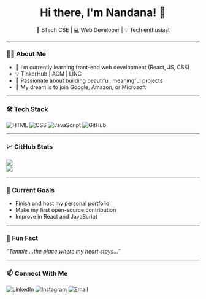 <h1 align="center">Hi there, I'm Nandana! 👋</h1>

<p align="center">
🌸 BTech CSE | 💻 Web Developer | 💡 Tech enthusiast
</p>

---

### 👩‍💻 About Me

- 🌱 I’m currently learning front-end web development (React, JS, CSS)
- 💡 TinkerHub | ACM | LINC
- 💖 Passionate about building beautiful, meaningful projects
- 🎯 My dream is to join Google, Amazon, or Microsoft

---

### 🛠️ Tech Stack

![HTML](https://img.shields.io/badge/HTML-E34F26?style=for-the-badge&logo=html5&logoColor=white)
![CSS](https://img.shields.io/badge/CSS-1572B6?style=for-the-badge&logo=css3&logoColor=white)
![JavaScript](https://img.shields.io/badge/JavaScript-F7DF1E?style=for-the-badge&logo=javascript&logoColor=black)
![GitHub](https://img.shields.io/badge/GitHub-181717?style=for-the-badge&logo=github&logoColor=white)

---

### 📈 GitHub Stats

<p align=\"center\">
  <img src=\"https://github-readme-stats.vercel.app/api?username=nandanaR&show_icons=true&theme=radical\" />
  <br>
  <img src=\"https://github-readme-streak-stats.herokuapp.com?user=nandanaR&theme=radical\" />
</p>

---

### 🌱 Current Goals
- Finish and host my personal portfolio
- Make my first open-source contribution
- Improve in React and JavaScript

---

### 💬 Fun Fact
_“Temple ...the place where my heart stays...”_

---

### 📫 Connect With Me

[![LinkedIn](https://img.shields.io/badge/-LinkedIn-blue?style=flat&logo=linkedin)](https://www.linkedin.com/in/your-link)
[![Instagram](https://img.shields.io/badge/-Instagram-E4405F?style=flat&logo=instagram&logoColor=white)](https://www.instagram.com/your-username)
[![Email](https://img.shields.io/badge/-Email-D14836?style=flat&logo=gmail&logoColor=white)](mailto:nandana@example.com)

